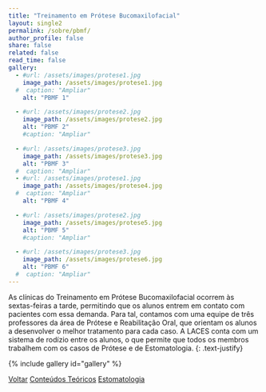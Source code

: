 ```yaml
---
title: "Treinamento em Prótese Bucomaxilofacial"
layout: single2
permalink: /sobre/pbmf/
author_profile: false
share: false
related: false
read_time: false
gallery:
  - #url: /assets/images/protese1.jpg
    image_path: /assets/images/protese1.jpg
  #  caption: "Ampliar"
    alt: "PBMF 1"

  - #url: /assets/images/protese2.jpg
    image_path: /assets/images/protese2.jpg
    alt: "PBMF 2"
    #caption: "Ampliar"

  - #url: /assets/images/protese3.jpg
    image_path: /assets/images/protese3.jpg
    alt: "PBMF 3"
  #  caption: "Ampliar"
  - #url: /assets/images/protese1.jpg
    image_path: /assets/images/protese4.jpg
  #  caption: "Ampliar"
    alt: "PBMF 4"

  - #url: /assets/images/protese2.jpg
    image_path: /assets/images/protese5.jpg
    alt: "PBMF 5"
    #caption: "Ampliar"

  - #url: /assets/images/protese3.jpg
    image_path: /assets/images/protese6.jpg
    alt: "PBMF 6"
  #  caption: "Ampliar"
---
```

As clínicas do Treinamento em Prótese Bucomaxilofacial ocorrem às sextas-feiras a tarde, permitindo que os alunos entrem em contato com pacientes com essa demanda. Para tal, contamos com uma equipe de três professores da área de Prótese e Reabilitação Oral, que orientam os alunos a desenvolver o melhor tratamento para cada caso. A LACES conta com um sistema de rodízio entre os alunos, o que permite que todos os membros trabalhem com os casos de Prótese e de Estomatologia.
{: .text-justify}

{% include gallery id="gallery" %}

<a href="/laces/sobre/" class="btn btn--danger">Voltar</a> <a href="/laces/sobre/teorico/" class="btn btn--info">Conteúdos Teóricos</a> <a href="/laces/sobre/estomato/" class="btn btn--info">Estomatologia</a>
